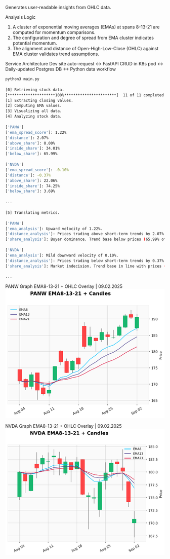 Generates user-readable insights from OHLC data.

Analysis Logic
1. A cluster of exponential moving averages (EMAs) at spans 8-13-21 are computed for momentum comparisons.
2. The configuration and degree of spread from EMA cluster indicates potential momentum.
3. The alignment and distance of Open-High-Low-Close (OHLC) against EMA cluster validates trend assumptions.

Service Architecture
Dev site auto-request <-> FastAPI CRUD in K8s pod <-> Daily-updated Postgres DB <-> Python data workflow

```bash
python3 main.py

[0] Retrieving stock data.
[*********************100%***********************]  11 of 11 completed
[1] Extracting closing values.
[2] Computing EMA values.
[3] Visualizing all data.
[4] Analyzing stock data.

['PANW']
['ema_spread_score']: 1.22%
['distance']: 2.07%
['above_share']: 0.00%
['inside_share']: 34.01%
['below_share']: 65.99%

['NVDA']
['ema_spread_score']: -0.10%
['distance']: -0.37%
['above_share']: 22.06%
['inside_share']: 74.25%
['below_share']: 3.69%

...

[5] Translating metrics.

['PANW']
['ema_analysis']: Upward velocity of 1.22%.
['distance_analysis']: Prices trading above short-term trends by 2.07%.
['share_analysis']: Buyer dominance. Trend base below prices (65.99% of EMA band above prices).

['NVDA']
['ema_analysis']: Mild downward velocity of 0.10%.
['distance_analysis']: Prices trading below short-term trends by 0.37%.
['share_analysis']: Market indecision. Trend base in line with prices (22.06% overlap).

...

```
PANW Graph EMA8-13-21 + OHLC Overlay | 09.02.2025
![PANW graph](https://github.com/yammei/momentum-analysis/blob/main/graphs/PANW_EMA8-13-21_overlaid.png)

NVDA Graph EMA8-13-21 + OHLC Overlay | 09.02.2025
![NVDA graph](https://github.com/yammei/momentum-analysis/blob/main/graphs/NVDA_EMA8-13-21_overlaid.png)